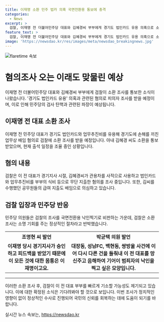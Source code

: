 ```yaml
---
title: 이재명 소환 민주 법카 의혹 국면전환용 통보에 충격
categories:
  - News
excerpt: >
  검찰, 이재명 전 더불어민주당 대표와 김혜경씨 부부에게 경기도 법인카드 유용 의혹으로 소환조사 통보. 이재명 전 대표의 검찰 소환은 처음이며, 김 씨에게도 소환을 통보. 검찰은 혐의와 관련해 이 전 대표가 경기지사 시절, 김씨가 관용차를 사적으로 사용했고, 법인카드와 업무추진비를 부부의 식비 등으로 무단 지출했다고 의심하고 있음. 검찰은 소환 조사는 소명 기회를 주는 정상적 절차라고 반박했으며, 이 전 대표 부부를 이달 안에 기소할 것으로 예상됨.
feature_text: >
  검찰, 이재명 전 더불어민주당 대표와 김혜경씨 부부에게 경기도 법인카드 유용 의혹으로 소환조사 통보. 이재명 전 대표의 검찰 소환은 처음이며, 김 씨에게도 소환을 통보. 검찰은 혐의와 관련해 이 전 대표가 경기지사 시절, 김씨가 관용차를 사적으로 사용했고, 법인카드와 업무추진비를 부부의 식비 등으로 무단 지출했다고 의심하고 있음. 검찰은 소환 조사는 소명 기회를 주는 정상적 절차라고 반박했으며, 이 전 대표 부부를 이달 안에 기소할 것으로 예상됨.
image: 'https://newsdao.kr/res/images/meta/newsdao_breakingnews.jpg'
---
```


<p><img src="https://newsdao.kr/res/images/meta/newsdao_breakingnews.jpg" alt="flaretime 속보" /></p>

<h1>혐의조사 오는 이래도 맞물린 예상</h1>

<p data-ke-size="size16">이재명 전 더불어민주당 대표와 김혜경씨 부부에게 검찰이 소환 조사를 통보한 소식이 나왔습니다. '경기도 법인카드 유용' 의혹과 관련된 혐의로 피의자 조사를 받을 예정이며, 이로 인해 민주당의 검사 탄핵과 관련된 파장이 예상됩니다.</p>

<h2 data-ke-size="size26">이재명 전 대표 소환 조사</h2>

<p data-ke-size="size16">이재명 전 민주당 대표가 경기도 법인카드와 업무추진비를 유용해 경기도에 손해를 끼친 업무상 배임 혐의로 검찰에 소환 조사를 받을 예정입니다. 아내 김혜경 씨도 소환을 통보받았으며, 현재 출석 일정을 조율 중인 상황입니다.</p>

<h2 data-ke-size="size26">혐의 내용</h2>

<p data-ke-size="size16">검찰은 이 전 대표가 경기지사 시절, 김혜경씨가 관용차를 사적으로 사용하고 법인카드와 업무추진비를 부부의 식비 등으로 무단 지출한 혐의를 조사 중입니다. 또한, 김씨를 수행했던 공무원들의 급여 지출도 배임으로 의심하고 있습니다.</p>

<h2 data-ke-size="size26">검찰 입장과 민주당 반응</h2>

<p data-ke-size="size16">민주당 의원들은 검찰의 조사를 국면전환용 낙인찍기로 비판하는 가운데, 검찰은 소환 조사는 소명 기회를 주는 정상적인 절차라고 반박했습니다.</p>

<table>
    <tr>
        <th>조명현 씨 발언</th>
        <th>박균택 의원 발언</th>
    </tr>
    <tr>
        <td style="text-align: center; height: 17px;"><b>이재명 당시 경기지사가 승인하고 피드백을 받았기 때문에 이 모든 것에 대한 몸통은 이재명이고요.</b></td>
        <td style="text-align: center; height: 17px;"><b>대장동, 성남FC, 백현동, 쌍방울 사건에 이어 다시 다른 건을 들춰내 이 전 대표를 망신주고 음해하여 기어이 범죄자의 낙인을 찍고 싶은 모양입니다.</b></td>
    </tr>
</table>

<hr>

<p data-ke-size="size16">이러한 소환 조사 후, 검찰이 이 전 대표 부부를 빠르게 기소할 가능성도 제기되고 있습니다. 이에 대한 확정된 소식은 기다려봐야 할 것으로 보입니다. 이번 조사가 정치적인 영향이 없이 정상적인 수사로 진행되어 국민의 신뢰를 회복하는 데에 도움이 되기를 바랍니다.</p>
실시간 뉴스 속보는, <a href="https://newsdao.kr" rel="dofollow">https://newsdao.kr</a>


